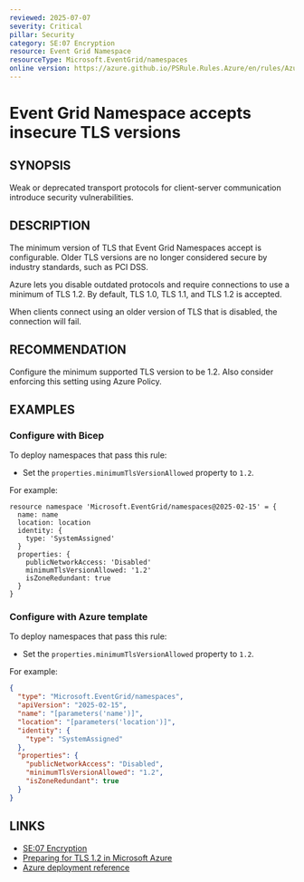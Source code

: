 ```yaml
---
reviewed: 2025-07-07
severity: Critical
pillar: Security
category: SE:07 Encryption
resource: Event Grid Namespace
resourceType: Microsoft.EventGrid/namespaces
online version: https://azure.github.io/PSRule.Rules.Azure/en/rules/Azure.EventGrid.NamespaceTLS/
---
```


# Event Grid Namespace accepts insecure TLS versions

## SYNOPSIS

Weak or deprecated transport protocols for client-server communication introduce security vulnerabilities.

## DESCRIPTION

The minimum version of TLS that Event Grid Namespaces accept is configurable.
Older TLS versions are no longer considered secure by industry standards, such as PCI DSS.

Azure lets you disable outdated protocols and require connections to use a minimum of TLS 1.2.
By default, TLS 1.0, TLS 1.1, and TLS 1.2 is accepted.

When clients connect using an older version of TLS that is disabled, the connection will fail.

## RECOMMENDATION

Configure the minimum supported TLS version to be 1.2. Also consider enforcing this setting using Azure Policy.

## EXAMPLES

### Configure with Bicep

To deploy namespaces that pass this rule:

- Set the `properties.minimumTlsVersionAllowed` property to `1.2`.

For example:

```bicep
resource namespace 'Microsoft.EventGrid/namespaces@2025-02-15' = {
  name: name
  location: location
  identity: {
    type: 'SystemAssigned'
  }
  properties: {
    publicNetworkAccess: 'Disabled'
    minimumTlsVersionAllowed: '1.2'
    isZoneRedundant: true
  }
}
```

### Configure with Azure template

To deploy namespaces that pass this rule:

- Set the `properties.minimumTlsVersionAllowed` property to `1.2`.

For example:

```json
{
  "type": "Microsoft.EventGrid/namespaces",
  "apiVersion": "2025-02-15",
  "name": "[parameters('name')]",
  "location": "[parameters('location')]",
  "identity": {
    "type": "SystemAssigned"
  },
  "properties": {
    "publicNetworkAccess": "Disabled",
    "minimumTlsVersionAllowed": "1.2",
    "isZoneRedundant": true
  }
}
```

## LINKS

- [SE:07 Encryption](https://learn.microsoft.com/azure/well-architected/security/encryption)
- [Preparing for TLS 1.2 in Microsoft Azure](https://azure.microsoft.com/updates/azuretls12/)
- [Azure deployment reference](https://learn.microsoft.com/azure/templates/microsoft.eventgrid/namespaces)
